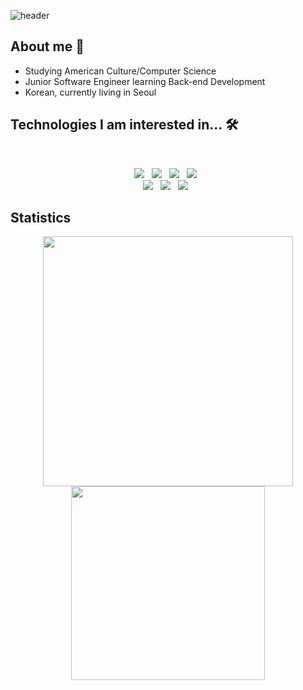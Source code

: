 ![header](https://capsule-render.vercel.app/api?type=waving&color=gradient&height=300&section=header&text=Imagination&fontSize=90&fontAlign=60)


## About me 🤗
* Studying American Culture/Computer Science
* Junior Software Engineer learning Back-end Development
* Korean, currently living in Seoul

## Technologies I am interested in... 🛠
</br>
<p align="center">
<img src="https://img.shields.io/badge/Python-3776AB?style=for-the-badge&logo=Python&logoColor=white"></a> &nbsp
<img src="https://img.shields.io/badge/Java-007396?style=for-the-badge&logo=java&logoColor=white"></a> &nbsp
<img src="https://img.shields.io/badge/kotlin-%230095D5.svg?style=for-the-badge&logo=kotlin&logoColor=white"></a> &nbsp
<img src="https://img.shields.io/badge/C++-00599C?style=for-the-badge&logo=C&logoColor=white"></a> &nbsp

<br>
<img src="https://img.shields.io/badge/SpringBoot-6DB33F?style=for-the-badge&logo=SpringBoot&logoColor=white"/></a> &nbsp
<img src="https://img.shields.io/badge/Django-092E20?style=for-the-badge&logo=Django&logoColor=white"/></a> &nbsp
<img src="https://img.shields.io/badge/AWS-232F3E?style=for-the-badge&logo=AmazonAWS&logoColor=white"/></a> &nbsp
</p>


## Statistics
<p align="center">
  <img src='https://github-readme-stats.vercel.app/api?username=ImagineHJ&hide=stars' width="400px"/>
  <img src='http://mazassumnida.wtf/api/v2/generate_badge?boj=hj0816hj' width="310px"/>
</p>
